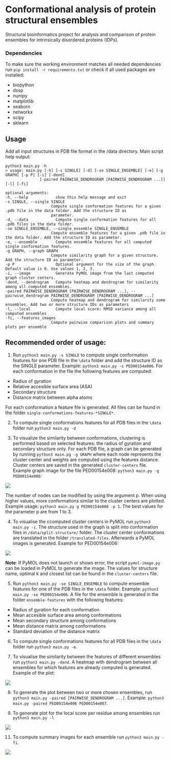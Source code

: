 # Conformational analysis of protein structural ensembles
Structural bioinformatics project for analysis and comparison of protein ensembles for intrinsically disordered proteins (IDPs).

### Dependencies

To make sure the working environment matches all needed dependencies run `pip install -r requirements.txt` or check if all used packages are installed:

- biopython
- dssp
- numpy
- matplotlib
- seaborn
- networkx
- scipy
- sklearn

## Usage

Add all input structures in PDB file format in the /data directory. Main script help output:

    python3 main.py -h
    > usage: main.py [-h] [-s SINGLE] [-d] [-se SINGLE_ENSEMBLE] [-e] [-g GRAPH] [-p P] [-i] [-dend]
                   [-paired PAIRWISE_DENDROGRAM [PAIRWISE_DENDROGRAM ...]] [-l] [-fi]
                   
    optional arguments:
    -h, --help            show this help message and exit
    -s SINGLE, --single SINGLE
                        Compute single conformation features for a given .pdb file in the data folder. Add the structure ID as
                        parameter.
    -d, --data            Compute single conformation features for all .pdb files in the data folder.
    -se SINGLE_ENSEMBLE, --single_ensemble SINGLE_ENSEMBLE
                        Compute ensemble features for a given .pdb file in the data folder. Add the structure ID as parameter.
    -e, --ensemble        Compute ensemble features for all computed single conformation features.
    -g GRAPH, --graph GRAPH
                        Compute similarity graph for a given structure. Add the structure ID as parameter.
    -p P                  Optional argument for the size of the graph. Default value is 0. Use values 1, 2, 3.
    -i, --image           Generate PyMOL image from the last computed graph cluster centers.
    -dend, --dendrogram   Compute heatmap and dendrogram for similarity among all computed ensembles.
    -paired PAIRWISE_DENDROGRAM [PAIRWISE_DENDROGRAM ...], --pairwise_dendrogram PAIRWISE_DENDROGRAM [PAIRWISE_DENDROGRAM ...]
                        Compute heatmap and dendrogram for similarity some ensembles. Add two or more structure IDs as parameters
    -l, --local           Compute local score: RMSD variance among all computed ensembles
    -fi, --features_images
                        Compute pairwise comparison plots and summary plots per ensemble
                     
 ## Recommended order of usage:

1. Run `python3 main.py -s SINGLE` to compute single conformation features for one PDB file in the `\data` folder and add the structure ID as the SINGLE parameter.
Example: `python3 main.py -s PED00154e006`. For each conformation in the file the following features are computed:
- Radius of gyration
- Relative accesible surface area (ASA)
- Secondary structure
- Distance matrix between alpha atoms

For each conformation a feature file is generated. All files can be found in the folder `single-conformations-features-*SINGLE*`.

2. To compute single conformations features for all PDB files in the `\data` folder run `python3 main.py -d`

3. To visualize the similarity between conformations, clustering is performed based on selected features: the radius of gyration and secondary structure only.
For each PDB flie, a graph can be generated by running `python3 main.pg -g GRAPH` where each node represents the cluster center and weights are computed using the features distance.
Cluster centers are saved in the generated `cluster-centers` file.
Example graph image for the file PED00154e008: `python3 main.py -g PED00154e008`:

![](https://github.com/noran9/conformational-ensembles-analyzer/blob/main/images/graph-PED00154e008.png)

The number of nodes can be modified by using the argument p. When using higher values, more conformations similar to the cluster centers are plotted. 
Example usage: `python3 main.py g PED00154e008 -p 1`. The best values for the parameter p are from 1 to 3.

4. To visualise the ccomputed cluster centers in PyMOL run `python3 main.py -i`. The structure used in the graph is split into conformation files in `/data/split-structure/` folder.
The cluster center conformations are translated in the folder `/translated-files`. Afterwards a PyMOL images is generated. Example for PED00154e006:

![](https://github.com/noran9/conformational-ensembles-analyzer/blob/main/images/pymol_PED00154e006.png)

**Note**: If PyMOL does not launch or shows error, the script `pymol-image.py` can be loaded in PyMOL to generate the image. The values for structure name, optimal k and closest list
can be found in the `cluster-centers` file.

5. Run `python3 main.py -se SINGLE_ENSEMBLE` to compute ensemble features for one of the PDB files in the `\data` folder. Example: `python3 main.py -se PED00154e006`.
A file for the ensemble is generated in the folder `ensemble-features` with the following features:

- Radius of gyration for each conformation
- Mean accesible surface area among conformations
- Mean secondary structure among conformations
- Mean distance matrix among conformations
- Standard deviation of the distance matrix

6. To compute single conformations features for all PDB files in the `\data` folder run `python3 main.py -e`.

7. To visualise the similarity between the features of different ensembles run `python3 main.py -dend`. A heatmap with dendrogram between all ensembles for which features are
already computed is generated. Example of the plot:

![](https://github.com/noran9/conformational-ensembles-analyzer/blob/main/images/clustermap.png)

8. To generate the plot between two or more chosen ensembles, run `python3 main.py -paired [PAIRWISE_DENDROGRAM ...]`. 
Example: `python3 main.py -paired PED00154e006 PED00154e007`.

9. To generate plot for the local score per residue among ensembles run `python3 main.py -l`

![](https://github.com/noran9/conformational-ensembles-analyzer/blob/main/images/local-rmsd-score.png)

11. To compute summary images for each ensemble run `python3 main.py -fi`. 

![](https://github.com/noran9/conformational-ensembles-analyzer/blob/main/images/Features_PED00154e006.png)
